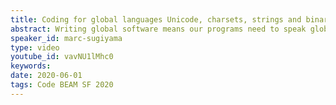 ```yaml
---
title: Coding for global languages Unicode, charsets, strings and binaries
abstract: Writing global software means our programs need to speak global human languages, but writing programs that work correctly with non-Western European languages is at best a confusing affair. UTF8, latin1, Unicode?
speaker_id: marc-sugiyama
type: video
youtube_id: vavNU1lMhc0
keywords: 
date: 2020-06-01
tags: Code BEAM SF 2020
---
```


